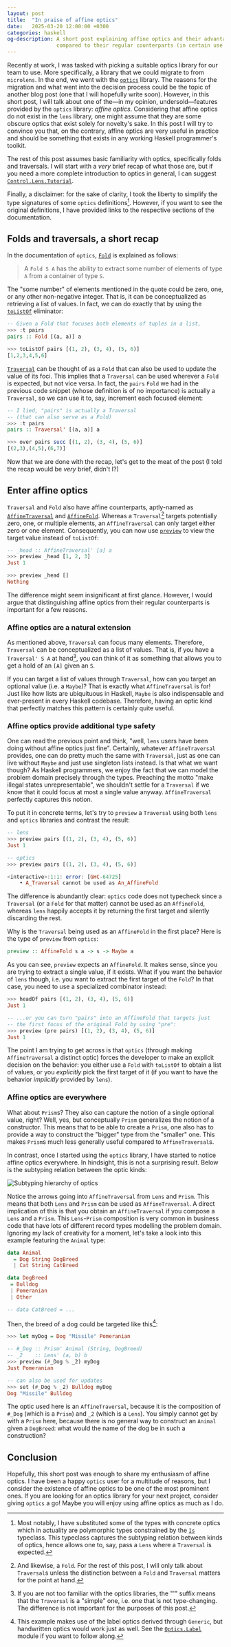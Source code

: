 ```yaml
---
layout: post
title:  "In praise of affine optics"
date:   2025-03-20 12:00:00 +0300
categories: haskell
og-description: A short post explaining affine optics and their advantages
                compared to their regular counterparts (in certain use cases)
---
```


Recently at work, I was tasked with picking a suitable optics library for our
team to use. More specifically, a library that we could migrate to from
`microlens`. In the end, we went with the [`optics`][optics] library. The
reasons for the migration and what went into the decision process could be the
topic of another blog post (one that I will hopefully write soon). However, in
this short post, I will talk about one of the—in my opinion, undersold—features
provided by the `optics` library: _affine optics_. Considering that affine optics
do not exist in the `lens` library, one might assume that they are some obscure
    optics that exist solely for novelty's sake. In this post I will try to
    convince you that, on the contrary, affine optics are very useful in
    practice and should be something that exists in any working Haskell
    programmer's toolkit.

The rest of this post assumes basic familiarity with optics, specifically folds
and traversals. I will start with a _very_ brief recap of what those are, but if
you need a more complete introduction to optics in general, I can suggest
[`Control.Lens.Tutorial`][lens-tutorial].

Finally, a disclaimer: for the sake of clarity, I took the liberty to simplify
the type signatures of some `optics` definitions[^1]. However, if you want to
see the original definitions, I have provided links to the respective sections
of the documentation.

## Folds and traversals, a short recap

In the documentation of `optics`, [`Fold`][fold-docs] is explained as follows:

> A `Fold S A` has the ability to extract some number of elements of type `A`
> from a container of type `S`. 

The "some number" of elements mentioned in the quote could be zero, one, or any
other non-negative integer. That is, it can be conceptualized as retrieving a
list of values. In fact, we can do exactly that by using the [`toListOf`][toListOf-docs]
eliminator:

```haskell
-- Given a Fold that focuses both elements of tuples in a list, 
>>> :t pairs
pairs :: Fold [(a, a)] a

>>> toListOf pairs [(1, 2), (3, 4), (5, 6)]
[1,2,3,4,5,6]
```

[`Traversal`][traversal-docs] can be thought of as a `Fold` that can also be
used to update the value of its foci. This implies that a `Traversal` can be
used wherever a `Fold` is expected, but not vice versa. In fact, the `pairs`
`Fold` we had in the previous code snippet (whose definition is of no
importance) is actually a `Traversal`, so we can use it to, say, increment each
focused element:

```haskell
-- I lied, "pairs" is actually a Traversal
-- (that can also serve as a Fold)
>>> :t pairs
pairs :: Traversal' [(a, a)] a

>>> over pairs succ [(1, 2), (3, 4), (5, 6)]
[(2,3),(4,5),(6,7)]
```

Now that we are done with the recap, let's get to the meat of the post (I told
the recap would be _very_ brief, didn't I?)

## Enter affine optics

`Traversal` and `Fold` also have affine counterparts, aptly-named as
[`AffineTraversal`][affinetraversal-docs] and [`AffineFold`][affinefold-docs].
Whereas a `Traversal`[^2]  targets potentially zero, one, or multiple elements,
an `AffineTraversal` can only target either zero or one element. Consequently,
you can now use [`preview`][preview-docs] to view the target value instead of `toListOf`:

```haskell
-- _head :: AffineTraversal' [a] a
>>> preview _head [1, 2, 3]
Just 1

>>> preview _head []
Nothing
```

The difference might seem insignificant at first glance. However, I would argue
that distinguishing affine optics from their regular counterparts is important
for a few reasons.

### Affine optics are a natural extension

As mentioned above, `Traversal` can focus many elements. Therefore, `Traversal`
can be conceptualized as a list of values. That is, if you have a `Traversal' S
A` at hand[^3], you can think of it as something that allows you to get a hold
of an `[A]` given an `S`.

If you can target a list of values through `Traversal`, how can you target an
optional value (i.e. a `Maybe`)? That is exactly what `AffineTraversal` is for!
Just like how lists are ubiquituous in Haskell, `Maybe` is also indispensable
and ever-present in every Haskell codebase. Therefore, having an optic kind that
perfectly matches this pattern is certainly quite useful.

### Affine optics provide additional type safety

One can read the previous point and think, "well, `lens` users have been doing
without affine optics just fine". Certainly, whatever `AffineTraversal`
provides, one can do pretty much the same with `Traversal`, just as one can
live without `Maybe` and just use singleton lists instead. Is that what we want
though? As Haskell programmers, we enjoy the fact that we can model the problem
domain precisely through the types. Preaching the motto "make illegal states
unrepresentable", we shouldn't settle for a `Traversal` if we know that it
could focus at most a single value anyway. `AffineTraversal` perfectly captures
this notion. 

To put it in concrete terms, let's try to `preview` a `Traversal` using both
`lens` and `optics` libraries and contrast the result:

```haskell
-- lens
>>> preview pairs [(1, 2), (3, 4), (5, 6)]
Just 1

-- optics
>>> preview pairs [(1, 2), (3, 4), (5, 6)]

<interactive>:1:1: error: [GHC-64725]
    • A_Traversal cannot be used as An_AffineFold
```

The difference is abundantly clear: `optics` code does not typecheck since a
`Traversal` (or a `Fold` for that matter) cannot be used as an `AffineFold`,
whereas `lens` happily accepts it by returning the first target and silently
discarding the rest.

Why is the `Traversal` being used as an `AffineFold` in the first place? Here
is the type of `preview` from `optics`:

```haskell
preview :: AffineFold s a -> s -> Maybe a
```

As you can see, `preview` expects an `AffineFold`. It makes sense, since you are
trying to extract a single value, if it exists. What if you want the behavior of
`lens` though, i.e. you want to extract the first target of the `Fold`? In that
case, you need to use a specialized combinator instead:

```haskell
>>> headOf pairs [(1, 2), (3, 4), (5, 6)]
Just 1

-- ...or you can turn "pairs" into an AffineFold that targets just
-- the first focus of the original Fold by using "pre":
>>> preview (pre pairs) [(1, 2), (3, 4), (5, 6)]
Just 1
```

The point I am trying to get across is that `optics` (through making
`AffineTraversal` a distinct optic) forces the developer to make an explicit
decision on the behavior: you either use a `Fold` with `toListOf` to obtain a
list of values, or you _explicitly_ pick the first target of it (if you want to
have the behavior _implicitly_ provided by `lens`).

### Affine optics are everywhere

What about `Prism`s? They also can capture the notion of a single optional
value, right? Well, yes, but conceptually `Prism` generalizes the notion of a
constructor. This means that to be able to create a `Prism`, one also has to
provide a way to construct the "bigger" type from the "smaller" one. This makes
`Prism`s much less generally useful compared to `AffineTraversal`s.

In contrast, once I started using the `optics` library, I have started to notice
affine optics everywhere. In hindsight, this is not a surprising result. Below
is the subtyping relation between the optic kinds:

![Subtyping hierarchy of optics][optics-subtyping]

Notice the arrows going into `AffineTraversal` from `Lens` and `Prism`. This
means that both `Lens` and `Prism` can be used as `AffineTraversal`. A direct
implication of this is that you obtain an `AffineTraversal` if you compose a
`Lens` and a `Prism`. This `Lens`-`Prism` composition is very common in business
code that have lots of different record types modelling the problem domain.
Ignoring my lack of creativity for a moment, let's take a look into this example
featuring the `Animal` type:

```haskell
data Animal
  = Dog String DogBreed
  | Cat String CatBreed

data DogBreed
 = Bulldog
 | Pomeranian
 | Other

-- data CatBreed = ...
```

Then, the breed of a dog could be targeted like this[^4]:

```haskell
>>> let myDog = Dog "Missile" Pomeranian

-- #_Dog :: Prism' Animal (String, DogBreed)
-- _2    :: Lens' (a, b) b
>>> preview (#_Dog % _2) myDog
Just Pomeranian

-- can also be used for updates
>>> set (#_Dog % _2) Bulldog myDog
Dog "Missile" Bulldog
```

The optic used here is an `AffineTraversal`, because it is the composition of
`#_Dog` (which is a `Prism`) and `_2` (which is a `Lens`). You simply cannot
get by with a `Prism` here, because there is no general way to construct an
`Animal` given a `DogBreed`: what would the name of the dog be in such a
construction?

## Conclusion

Hopefully, this short post was enough to share my enthusiasm of affine optics. I
have been a happy `optics` user for a multitude of reasons, but I consider the
existence of affine optics to be one of the most prominent ones. If you are
looking for an optics library for your next project, consider giving `optics` a
go! Maybe you will enjoy using affine optics as much as I do.

[^1]: Most notably, I have substituted some of the types with concrete optics
    which in actuality are polymorphic types constrained by the [`Is`][is-docs]
    typeclass. This typeclass captures the subtyping relation between kinds of
    optics, hence allows one to, say, pass a `Lens` where a `Traversal` is
    expected.
[^2]: And likewise, a `Fold`. For the rest of this post, I will only talk about
    `Traversal`s unless the distinction between a `Fold` and `Traversal` matters
    for the point at hand.
[^3]: If you are not too familiar with the optics libraries, the "\'" suffix
    means that the `Traversal` is a "simple" one, i.e. one that is not
    type-changing. The difference is not important for the purposes of this
    post.
[^4]: This example makes use of the label optics derived through `Generic`, but
    handwritten optics would work just as well. See the
    [`Optics.Label`][label-optics] module if you want to follow along.

[optics]: https://hackage.haskell.org/package/optics
[lens-tutorial]: https://hackage.haskell.org/package/lens-tutorial-1.0.5/docs/Control-Lens-Tutorial.html
[optics-subtyping]: https://hackage.haskell.org/package/optics-0.4.2/docs/diagrams/optics.png
[label-optics]: https://hackage.haskell.org/package/optics-core-0.4.1/docs/Optics-Label.html
[fold-docs]: https://hackage.haskell.org/package/optics-core-0.4.1.1/docs/Optics-Fold.html#v:Fold
[toListOf-docs]: https://hackage.haskell.org/package/optics-core-0.4.1.1/docs/Optics-Fold.html#v:toListOf
[traversal-docs]: https://hackage.haskell.org/package/optics-core-0.4.1.1/docs/Optics-Traversal.html
[is-docs]: https://hackage.haskell.org/package/optics-core-0.4.1.1/docs/Optics-Optic.html#t:Is
[affinetraversal-docs]: https://hackage.haskell.org/package/optics-core-0.4.1.1/docs/Optics-AffineTraversal.html
[affinefold-docs]: https://hackage.haskell.org/package/optics-core-0.4.1.1/docs/Optics-AffineFold.html
[preview-docs]: https://hackage.haskell.org/package/optics-core-0.4.1.1/docs/Optics-AffineFold.html#v:preview
